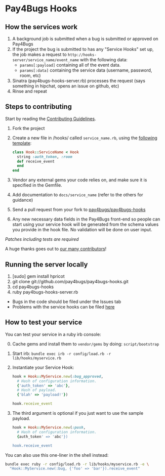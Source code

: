 Pay4Bugs Hooks
===============

How the services work
---------------------

1. A  background job is submitted when a bug is submitted or approved on Pay4Bugs
2. If the project the bug is submitted to has any "Service Hooks" set up, the
   job makes a request to `http://hooks-server/service_name/event_name` with the
   following data:
    - `params[:payload]` containing all of the event data.
    - `params[:data]` containing the service data (username, password, room, etc)
3. Sinatra (pay4bugs-hooks-server.rb) processes the request (says
   something in hipchat, opens an issue on github, etc)
4. Rinse and repeat

Steps to contributing
---------------------

Start by reading the [Contributing Guidelines](https://github.com/pay4bugs/pay4bugs-hooks/blob/master/CONTRIBUTING.md).

1. Fork the project
2. Create a new file in /hooks/ called `service_name.rb`, using the [following
   template](https://github.com/pay4bugs/pay4bugs-hooks/tree/master/lib/services#readme):

    ```ruby
    class Hook::ServiceName < Hook
      string :auth_token, :room
      def receive_event
      end
    end
    ```

3. Vendor any external gems your code relies on, and make sure it is
   specified in the Gemfile.
4. Add documentation to `docs/service_name` (refer to the others for guidance)
5. Send a pull request from your fork to [pay4bugs/pay4bugs-hooks](https://github.com/pay4bugs/pay4bugs-hooks)
6. Any new necessary data fields in the Pay4Bugs
   front-end so people can start using your service hook will be generated from the schema values you provide in the hook file. No validation will be done on user input.

*Patches including tests are required*

A huge thanks goes out to [our many contributors](https://github.com/pay4bugs/pay4bugs-hooks/contributors)!

Running the server locally
--------------------------

1. [sudo] gem install hpricot
2. git clone git://github.com/pay4bugs/pay4bugs-hooks.git
3. cd pay4bugs-hooks
4. ruby pay4bugs-hooks-server.rb

* Bugs in the code should be filed under the Issues tab
* Problems with the service hooks can be filed
  [here](https://www.pay4bugs.com/contact)

How to test your service
------------------------

You can test your service in a ruby irb console:

0. Cache gems and install them to `vendor/gems` by doing:
   `script/bootstrap`
1. Start irb: `bundle exec irb -r config/load.rb -r lib/hooks/myservice.rb`
2. Instantiate your Service Hook:

    ```ruby
    hook = Hook::MyService.new(:bug_approved,
      # Hash of configuration information.
      {'auth_token' => 'abc'},
      # Hash of payload.
      {'blah' => 'payload!'})

    hook.receive_event
    ```

3. The third argument is optional if you just want to use the sample
   payload.

    ```ruby
    hook = Hook::MyService.new(:push,
      # Hash of configuration information.
      {auth_token' => 'abc'})

    hook.receive_event
    ```

You can also use this one-liner in the shell instead:

  ```bash
  bundle exec ruby -r config/load.rb -r lib/hooks/myservice.rb -e \
    "Hook::MyService.new(:bug, {'foo' => 'bar'}).receive_event"
  ```
